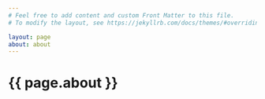 ```yaml
---
# Feel free to add content and custom Front Matter to this file.
# To modify the layout, see https://jekyllrb.com/docs/themes/#overriding-theme-defaults

layout: page
about: about
---
```

# {{ page.about }}